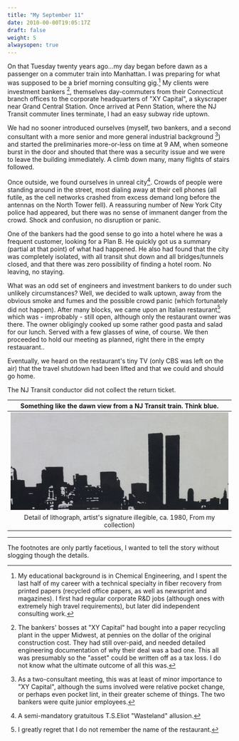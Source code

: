 ```yaml
---
title: "My September 11"
date: 2010-00-00T19:05:17Z
draft: false
weight: 5
alwaysopen: true
---
```

On that Tuesday twenty years ago...my day began before dawn as a passenger on a commuter train into Manhattan. I was preparing for what was supposed to be a brief morning consulting gig.[^1] My clients were investment bankers [^2], themselves day-commuters from their Connecticut branch offices to the corporate headquarters of "XY Capital", a skyscraper near Grand Central Station.  Once arrived at Penn Station, where the NJ Transit commuter lines terminate, I had an easy subway ride uptown.

We had no sooner introduced ourselves (myself, two bankers, and a second consultant with a more senior and more general industrial background [^3]) and started the preliminaries more-or-less on time at 9 AM, when someone burst in the door and shouted that there was a security issue and we were to leave the building immediately. A climb down many, many flights of stairs followed.

Once outside, we found ourselves in unreal city[^4].  Crowds of people were standing around in the street, most dialing away at their cell phones (all futile, as the cell networks crashed from excess demand long before the antennas on the North Tower fell). A reassuring number of New York City police had appeared, but there was no sense of immanent danger from the crowd. Shock and confusion, no disruption or panic.

One of the bankers had the good sense to go into a hotel where he was a frequent customer, looking for a Plan B.  He quickly got us a summary (partial at that point) of what had happened.  He also had found that the city was completely isolated, with all transit shut down and all bridges/tunnels closed, and that there was zero possibility of finding a hotel room. No leaving, no staying.

What was an odd set of engineers and investment bankers to do under such unlikely circumstances?  Well, we decided to walk uptown, away from the obvious smoke and fumes and the possible crowd panic (which fortunately did not happen).  After many blocks, we came upon an Italian restaurant[^5] which was - improbably - still open, although only the restaurant owner was there.  The owner obligingly cooked up some rather good pasta and salad for our lunch.  Served with a few glasses of wine, of course.  We then proceeded to hold our meeting as planned, right there in the empty restauarant..

Eventually, we heard on the restaurant's tiny TV (only CBS was left on the air) that the travel shutdown had been lifted and that we could and should go home. 

The NJ Transit conductor did not collect the return ticket.

| Something like the dawn view from a NJ Transit train.  Think blue. |
| :---: | 
| ![](IMG_0164.jpg?height=200px) |
| Detail of lithograph, artist's  signature illegible, ca. 1980, From my collection) |

__________________________________________________
The footnotes are only partly facetious, I wanted to tell the story without slogging though the details.  

[^1]: My educational background is in Chemical Engineering, and I spent the last half of my career with a technical specialty in fiber recovery from printed papers (recycled office papers, as well as newsprint and magazines).  I first had regular corporate R&D jobs (although ones with extremely high travel requirements), but later did independent consulting work.

[^2]: The bankers' bosses at "XY Capital" had bought into a paper recycling plant in the upper Midwest, at pennies on the dollar of the original construction cost.  They had still over-paid, and needed detailed engineering documentation of why their deal was a bad one.  This all was presumably so the "asset" could be written off as a tax loss. I do not know what the ultimate outcome of all this was.

[^3]: As a two-consultant meeting, this was at least of minor importance to "XY Capital", although the sums involved were relative pocket change, or perhaps even pocket lint, in their greater scheme of things. The two bankers were quite junior employees.

[^4]: A semi-mandatory gratuitous T.S.Eliot "Wasteland" allusion.

[^5]: I greatly regret that I do not remember the name of the restaurant.






